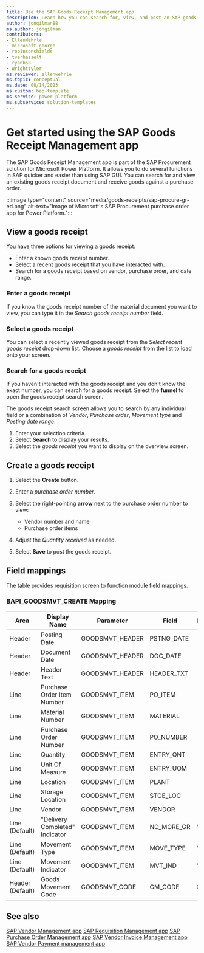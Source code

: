 ```yaml
---
title: Use the SAP Goods Receipt Management app
description: Learn how you can search for, view, and post an SAP goods receipt using Microsoft's SAP Goods Receipt Management app for Microsoft Power Platform.
author: jongilman88
ms.author: jongilman
contributors:
- EllenWehrle
- microsoft-george
- robinsonshields
- tverhasselt
- ryanb58
- Wrighttyler
ms.reviewer: ellenwehrle
ms.topic: conceptual
ms.date: 08/14/2023
ms.custom: bap-template
ms.service: power-platform
ms.subservice: solution-templates
---
```


# Get started using the SAP Goods Receipt Management app

The SAP Goods Receipt Management app is part of the SAP Procurement solution for Microsoft Power Platform. It allows you to do several functions in SAP quicker and easier than using SAP GUI.  You can search for and view an existing goods receipt document and receive goods against a purchase order.

:::image type="content" source="media/goods-receipts/sap-procure-gr-ed.png" alt-text="Image of Microsoft's SAP Procurement purchase order app for Power Platform.":::

## View a goods receipt

You have three options for viewing a goods receipt:

- Enter a known goods receipt number.
- Select a recent goods receipt that you have interacted with.
- Search for a goods receipt based on vendor, purchase order, and date range.

### Enter a goods receipt

If you know the goods receipt number of the material document you want to view, you can type it in the _Search goods receipt number_ field.

### Select a goods receipt

You can select a recently viewed goods receipt from the _Select recent goods receipt_ drop-down list. Choose a _goods receipt_ from the list to load onto your screen.

### Search for a goods receipt

If you haven't interacted with the goods receipt and you don't know the exact number, you can search for a goods receipt. Select the **funnel** to open the goods receipt search screen.

The goods receipt search screen allows you to search by any individual field or a combination of _Vendor_, _Purchase order_, _Movement type_ and _Posting date range_.

1. Enter your selection criteria.
1. Select **Search** to display your results.
1. Select the _goods receipt_ you want to display on the overview screen.

## Create a goods receipt

1. Select the **Create** button.
1. Enter a _purchase order number_.
1. Select the right-pointing **arrow** next to the purchase order number to view:

    - Vendor number and name
    - Purchase order items
1. Adjust the _Quantity received_ as needed.
1. Select **Save** to post the goods receipt.

## Field mappings

The table provides requisition screen to function module field mappings.

### BAPI_GOODSMVT_CREATE Mapping

| Area             | Display Name            | Parameter | Field     | Default       |
|------------------|-------------------------|-----------|------------|---------------|
| Header           | Posting Date                  | GOODSMVT_HEADER    | PSTNG_DATE |               |
| Header           | Document Date             | GOODSMVT_HEADER    | DOC_DATE           |      |
| Header           | Header Text | GOODSMVT_HEADER    | HEADER_TXT  |               |
| Line             | Purchase Order Item Number | GOODSMVT_ITEM | PO_ITEM |               |
| Line             | Material Number | GOODSMVT_ITEM | MATERIAL |               |
| Line             | Purchase Order Number | GOODSMVT_ITEM | PO_NUMBER |               |
| Line             | Quantity | GOODSMVT_ITEM | ENTRY_QNT |               |
| Line             | Unit Of Measure | GOODSMVT_ITEM | ENTRY_UOM |               |
| Line             | Location | GOODSMVT_ITEM | PLANT |               |
| Line             | Storage Location | GOODSMVT_ITEM    | STGE_LOC |           |
| Line             | Vendor | GOODSMVT_ITEM | VENDOR |               |
| Line (Default)   | "Delivery Completed" Indicator | GOODSMVT_ITEM    | NO_MORE_GR| 'X' |
| Line (Default)   | Movement Type | GOODSMVT_ITEM    | MOVE_TYPE | '101' |
| Line (Default)   | Movement Indicator | GOODSMVT_ITEM    | MVT_IND | 'B' |
| Header (Default) | Goods Movement Code           | GOODSMVT_CODE    | GM_CODE    | 01            |

## See also

[SAP Vendor Management app](vendor-management.md)
[SAP Requisition Management app](requisition-management.md)
[SAP Purchase Order Management app](purchase-order-management.md)
[SAP Vendor Invoice Management app](vendor-invoice-management.md)
[SAP Vendor Payment management app](payment-management.md)
